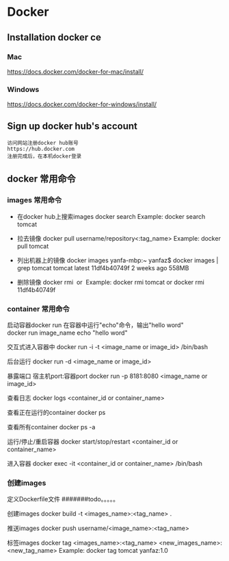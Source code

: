 # Docker

## Installation docker ce
### Mac
https://docs.docker.com/docker-for-mac/install/

### Windows
https://docs.docker.com/docker-for-windows/install/


## Sign up docker hub's account
    访问网站注册docker hub账号
    https://hub.docker.com
    注册完成后，在本机docker登录

## docker 常用命令

### images 常用命令
- 在docker hub上搜索images
    docker search <images name>
    Example: docker search tomcat

* 拉去镜像
    docker pull username/repository<:tag_name>
    Example: docker pull tomcat

* 列出机器上的镜像
    docker images
    yanfa-mbp:~ yanfaz$ docker images | grep tomcat
    tomcat                          latest                         11df4b40749f        2 weeks ago         558MB


* 删除镜像
    docker rmi <image id> or <image name:tag name>
    Example: docker rmi tomcat  or docker rmi 11df4b40749f

### container 常用命令

启动容器docker run
在容器中运行"echo"命令，输出"hello word"  
docker run image_name echo "hello word"  

交互式进入容器中
docker run -i -t <image_name or image_id> /bin/bash

后台运行
docker run -d <image_name or image_id>

暴露端口 宿主机port:容器port
docker run -p 8181:8080 <image_name or image_id>

查看日志
docker logs <container_id or container_name>

查看正在运行的container
docker ps

查看所有container
docker ps -a

运行/停止/重启容器
docker start/stop/restart <container_id or container_name>

进入容器
docker exec -it <container_id or container_name> /bin/bash

### 创建images

定义Dockerfile文件
#######todo。。。。。

创建images
docker build -t <images_name>:<tag_name> .

推送images
docker push username/<image_name>:<tag_name>

标签images
docker tag <images_name>:<tag_name> <new_images_name>:<new_tag_name>
Example: docker tag tomcat yanfaz:1.0

